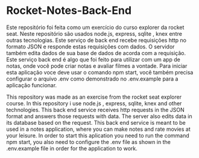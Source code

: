 # Rocket-Notes-Back-End
Este repositório foi feita como um exercício do curso explorer da rocket seat. Neste repositório são usados node.js, express, sqlite , knex entre outras tecnologias.
Este serviço de back end recebe requisições http no formato JSON e responde estas requisições com dados. O servidor também edita dados de sua base de dados de acorda com
a requisição. Este serviço back end é algo que foi feito para utilizar com um app de notas, onde você pode criar notas e avaliar filmes a vontade. Para iniciar esta
aplicação voce deve usar o comando npm start, você também precisa configurar o arquivo .env como demonstrado no .env.example para a aplicação funcionar.

This repository was made as an exercise from the rocket seat explorer course. In this repository i use node.js , express, sqlite, knex and other technologies. 
This back end service receives http requests in the JSON format and answers those requests with data. The server also edits data in its database based on the request.
This back end service is meant to be used in a notes application, where you can make notes and rate movies at your leisure. In order to start this aplication you need to
run the command npm start, you also need to configure the .env file as shown in the .env.example file in order for the application to work.
